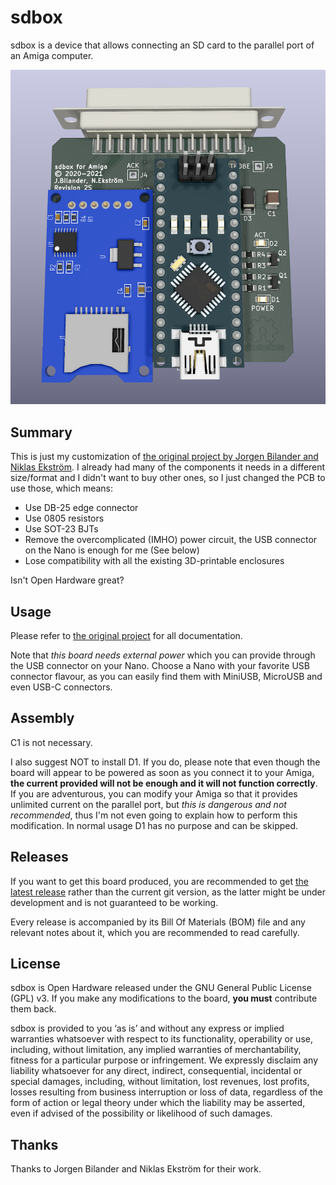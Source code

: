 # sdbox
sdbox is a device that allows connecting an SD card to the parallel port of an Amiga computer.

![Board](https://raw.githubusercontent.com/SukkoPera/sdbox/master/img/render-top.png)

## Summary
This is just my customization of [the original project by Jorgen Bilander and Niklas Ekström](https://github.com/jbilander/sdbox). I already had many of the components it needs in a different size/format and I didn't want to buy other ones, so I just changed the PCB to use those, which means:
- Use DB-25 edge connector
- Use 0805 resistors
- Use SOT-23 BJTs
- Remove the overcomplicated (IMHO) power circuit, the USB connector on the Nano is enough for me (See below)
- Lose compatibility with all the existing 3D-printable enclosures

Isn't Open Hardware great?

## Usage
Please refer to [the original project](https://github.com/jbilander/sdbox) for all documentation.

Note that *this board needs external power* which you can provide through the USB connector on your Nano. Choose a Nano with your favorite USB connector flavour, as you can easily find them with MiniUSB, MicroUSB and even USB-C connectors.

## Assembly
C1 is not necessary.

I also suggest NOT to install D1. If you do, please note that even though the board will appear to be powered as soon as you connect it to your Amiga, **the current provided will not be enough and it will not function correctly**. If you are adventurous, you can modify your Amiga so that it provides unlimited current on the parallel port, but *this is dangerous and not recommended*, thus I'm not even going to explain how to perform this modification. In normal usage D1 has no purpose and can be skipped.

## Releases
If you want to get this board produced, you are recommended to get [the latest release](https://github.com/SukkoPera/sdbox/releases) rather than the current git version, as the latter might be under development and is not guaranteed to be working.

Every release is accompanied by its Bill Of Materials (BOM) file and any relevant notes about it, which you are recommended to read carefully.

## License
sdbox is Open Hardware released under the GNU General Public License (GPL) v3. If you make any modifications to the board, **you must** contribute them back.

sdbox is provided to you ‘as is’ and without any express or implied warranties whatsoever with respect to its functionality, operability or use, including, without limitation, any implied warranties of merchantability, fitness for a particular purpose or infringement. We expressly disclaim any liability whatsoever for any direct, indirect, consequential, incidental or special damages, including, without limitation, lost revenues, lost profits, losses resulting from business interruption or loss of data, regardless of the form of action or legal theory under which the liability may be asserted, even if advised of the possibility or likelihood of such damages.

## Thanks
Thanks to Jorgen Bilander and Niklas Ekström for their work.
